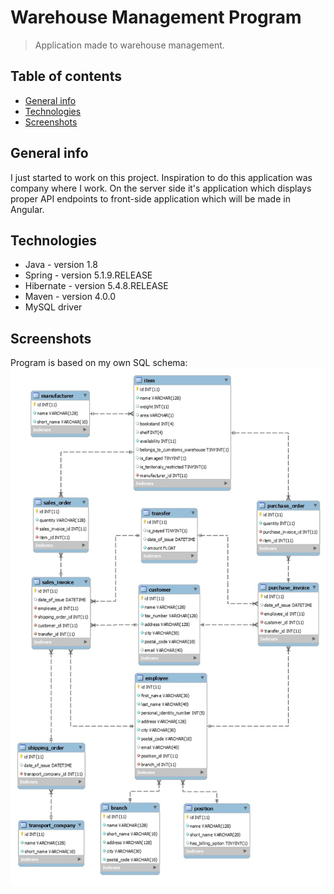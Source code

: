 # Warehouse Management Program

>Application made to warehouse management.

## Table of contents
* [General info](#general-info)
* [Technologies](#technologies)
* [Screenshots](#screenshots)

## General info

I just started to work on this project. Inspiration to do this application was company where I work. On the server side it's application which displays proper API endpoints to front-side application which will be made in Angular.

## Technologies
* Java - version 1.8
* Spring - version 5.1.9.RELEASE
* Hibernate - version 5.4.8.RELEASE
* Maven - version 4.0.0
* MySQL driver

## Screenshots

Program is based on my own SQL schema:
![Example screenshot](./screenshots/sql_schema.jpg)